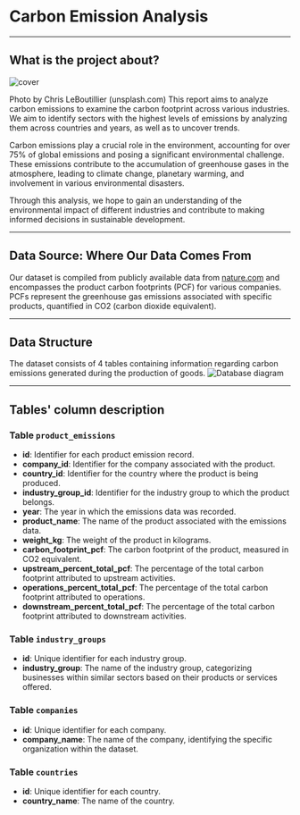 # Carbon Emission Analysis
___
## What is the project about?
![cover](https://github.com/user-attachments/assets/2fc9d703-c868-443d-888e-ea9a427f18fe)

Photo by Chris LeBoutillier (unsplash.com)
This report aims to analyze carbon emissions to examine the carbon footprint across various industries. We aim to identify sectors with the highest levels of emissions by analyzing them across countries and years, as well as to uncover trends.

Carbon emissions play a crucial role in the environment, accounting for over 75% of global emissions and posing a significant environmental challenge. These emissions contribute to the accumulation of greenhouse gases in the atmosphere, leading to climate change, planetary warming, and involvement in various environmental disasters.

Through this analysis, we hope to gain an understanding of the environmental impact of different industries and contribute to making informed decisions in sustainable development.
___
## Data Source: Where Our Data Comes From
Our dataset is compiled from publicly available data from [nature.com](https://www.nature.com) and encompasses the product carbon footprints (PCF) for various companies. PCFs represent the greenhouse gas emissions associated with specific products, quantified in CO2 (carbon dioxide equivalent).
___
## Data Structure
The dataset consists of 4 tables containing information regarding carbon emissions generated during the production of goods.
![Database diagram](https://github.com/user-attachments/assets/c2e5b247-f29a-4922-9352-ecf548d11bab)

___
## Tables' column description
### Table `product_emissions`

- **id**: Identifier for each product emission record.
- **company_id**: Identifier for the company associated with the product.
- **country_id**: Identifier for the country where the product is being produced.
- **industry_group_id**: Identifier for the industry group to which the product belongs.
- **year**: The year in which the emissions data was recorded.
- **product_name**: The name of the product associated with the emissions data.
- **weight_kg**: The weight of the product in kilograms.
- **carbon_footprint_pcf**: The carbon footprint of the product, measured in CO2 equivalent.
- **upstream_percent_total_pcf**: The percentage of the total carbon footprint attributed to upstream activities.
- **operations_percent_total_pcf**: The percentage of the total carbon footprint attributed to operations.
- **downstream_percent_total_pcf**: The percentage of the total carbon footprint attributed to downstream activities.

### Table `industry_groups`

- **id**: Unique identifier for each industry group.
- **industry_group**: The name of the industry group, categorizing businesses within similar sectors based on their products or services offered.

### Table `companies`

- **id**: Unique identifier for each company.
- **company_name**: The name of the company, identifying the specific organization within the dataset.

### Table `countries`

- **id**: Unique identifier for each country.
- **country_name**: The name of the country.
